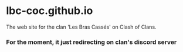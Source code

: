 # lbc-coc.github.io
The web site for the clan 'Les Bras Cassés' on Clash of Clans.

### For the moment, it just redirecting on clan's discord server
